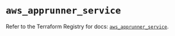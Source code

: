 # `aws_apprunner_service`

Refer to the Terraform Registry for docs: [`aws_apprunner_service`](https://registry.terraform.io/providers/hashicorp/aws/3.76.1/docs/resources/apprunner_service).
